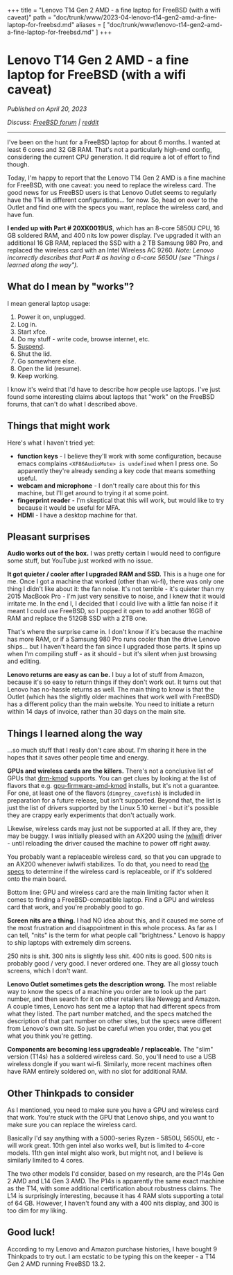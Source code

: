 +++
title = "Lenovo T14 Gen 2 AMD - a fine laptop for FreeBSD (with a wifi caveat)"
path = "doc/trunk/www/2023-04-lenovo-t14-gen2-amd-a-fine-laptop-for-freebsd.md"
aliases = [
  "doc/trunk/www/lenovo-t14-gen2-amd-a-fine-laptop-for-freebsd.md"
]
+++

# Lenovo T14 Gen 2 AMD - a fine laptop for FreeBSD (with a wifi caveat)

_Published on April 20, 2023_

_Discuss:
[FreeBSD forum](https://forums.freebsd.org/threads/lenovo-thinkpad-t14-gen-2-amd-a-fine-laptop-for-freebsd-with-a-wifi-caveat.88856/)
\|
[reddit](https://www.reddit.com/r/freebsd/comments/12tiqas/lenovo_t14_gen_2_amd_a_fine_laptop_for_freebsd/)_

---

I've been on the hunt for a FreeBSD laptop for about 6 months.
I wanted at least 6 cores and 32 GB RAM.
That's not a particularly high-end config, considering the current CPU generation.
It did require a lot of effort to find though.

Today, I'm happy to report that the Lenovo T14 Gen 2 AMD is a fine machine for FreeBSD, with one caveat: you need to replace the wireless card.
The good news for us FreeBSD users is that Lenovo Outlet seems to regularly have the T14 in different configurations... for now.
So, head on over to the Outlet and find one with the specs you want, replace the wireless card, and have fun.

**I ended up with Part # 20XK0019US**, which has an 8-core 5850U CPU, 16 GB soldered RAM, and 400 nits low power display.
I've upgraded it with an additional 16 GB RAM, replaced the SSD with a 2 TB Samsung 980 Pro, and replaced the wireless card with an Intel Wireless AC 9260.
_Note: Lenovo incorrectly describes that Part # as having a 6-core 5650U (see "Things I learned along the way")._

## What do I mean by "works"?

I mean general laptop usage:

1. Power it on, unplugged.
2. Log in.
3. Start xfce.
4. Do my stuff - write code, browse internet, etc.
5. [Suspend](https://man.freebsd.org/cgi/man.cgi?query=zzz).
6. Shut the lid.
7. Go somewhere else.
8. Open the lid (resume).
9. Keep working.

I know it's weird that I'd have to describe how people use laptops. I've just found some interesting claims about laptops that "work" on the FreeBSD forums, that can't do what I described above.

## Things that might work

Here's what I haven't tried yet:

- **function keys** - I believe they'll work with some configuration, because emacs complains `<XF86AudioMute> is undefined` when I press one. So apparently they're already sending a key code that means something useful.
- **webcam and microphone** - I don't really care about this for this machine, but I'll get around to trying it at some point.
- **fingerprint reader** - I'm skeptical that this will work, but would like to try because it would be useful for MFA.
- **HDMI** - I have a desktop machine for that.

## Pleasant surprises

**Audio works out of the box.**
I was pretty certain I would need to configure some stuff, but YouTube just worked with no issue.

**It got quieter / cooler after I upgraded RAM and SSD.**
This is a huge one for me.
Once I got a machine that worked (other than wi-fi), there was only one thing I didn't like about it: the fan noise.
It's not terrible - it's quieter than my 2015 MacBook Pro - I'm just very sensitive to noise, and I knew that it would irritate me.
In the end I, I decided that I could live with a little fan noise if it meant I could use FreeBSD, so I popped it open to add another 16GB of RAM and replace the 512GB SSD with a 2TB one.

That's where the surprise came in.
I don't know if it's because the machine has more RAM, or if a Samsung 980 Pro runs cooler than the drive Lenovo ships...
but I haven't heard the fan since I upgraded those parts.
It spins up when I'm compiling stuff - as it should - but it's silent when just browsing and editing.

**Lenovo returns are easy as can be.**
I buy a lot of stuff from Amazon, because it's so easy to return things if they don't work out.
It turns out that Lenovo has no-hassle returns as well.
The main thing to know is that the Outlet (which has the slightly older machines that work well with FreeBSD) has a different policy than the main website.
You need to initiate a return within 14 days of invoice, rather than 30 days on the main site.

## Things I learned along the way

...so much stuff that I really don't care about.
I'm sharing it here in the hopes that it saves other people time and energy.

**GPUs and wireless cards are the killers.**
There's not a conclusive list of GPUs that [drm-kmod](https://www.freshports.org/graphics/drm-kmod) supports.
You can get clues by looking at the list of flavors that e.g. [gpu-firmware-amd-kmod](https://www.freshports.org/graphics/gpu-firmware-amd-kmod) installs, but it's not a guarantee.
For one, at least one of the flavors (`dimgrey_cavefish`) is included in preparation for a future release, but isn't supported.
Beyond that, the list is just the list of drivers supported by the Linux 5.10 kernel - but it's possible they are crappy early experiments that don't actually work.

Likewise, wireless cards may just not be supported at all.
If they are, they may be buggy.
I was initially pleased with an AX200 using the [iwlwifi](https://man.freebsd.org/cgi/man.cgi?query=iwlwifi&sektion=4&format=html) driver - until reloading the driver caused the machine to power off right away.

You probably want a replaceable wireless card, so that you can upgrade to an AX200 whenever iwlwifi stabilizes.
To do that, you need to read [the specs](https://psref.lenovo.com/syspool/Sys/PDF/ThinkPad/ThinkPad_T14_Gen_2_AMD/ThinkPad_T14_Gen_2_AMD_Spec.pdf) to determine if the wireless card is replaceable, or if it's soldered onto the main board.

Bottom line: GPU and wireless card are the main limiting factor when it comes to finding a FreeBSD-compatible laptop.
Find a GPU and wireless card that work, and you're probably good to go.

**Screen nits are a thing.**
I had NO idea about this, and it caused me some of the most frustration and disappointment in this whole process.
As far as I can tell, "nits" is the term for what people call "brightness."
Lenovo is happy to ship laptops with extremely dim screens.

250 nits is shit.
300 nits is slightly less shit.
400 nits is good.
500 nits is probably good / very good. I never ordered one. They are all glossy touch screens, which I don't want.

**Lenovo Outlet sometimes gets the description wrong.**
The most reliable way to know the specs of a machine you order are to look up the part number, and then search for it on other retailers like Newegg and Amazon.
A couple times, Lenovo has sent me a laptop that had different specs from what they listed.
The part number matched, and the specs matched the description of that part number on other sites, but the specs were different from Lenovo's own site.
So just be careful when you order, that you get what you think you're getting.

**Components are becoming less upgradeable / replaceable.**
The "slim" version (T14s) has a soldered wireless card.
So, you'll need to use a USB wireless dongle if you want wi-fi.
Similarly, more recent machines often have RAM entirely soldered on, with no slot for additional RAM.

## Other Thinkpads to consider

As I mentioned, you need to make sure you have a GPU and wireless card that work.
You're stuck with the GPU that Lenovo ships, and you want to make sure you can replace the wireless card.

Basically I'd say anything with a 5000-series Ryzen - 5850U, 5650U, etc - will work great.
10th gen intel also works well, but is limited to 4-core models.
11th gen intel might also work, but might not, and I believe is similarly limited to 4 cores.

The two other models I'd consider, based on my research, are the P14s Gen 2 AMD and L14 Gen 3 AMD.
The P14s is apparently the same exact machine as the T14, with some additional certification about robustness claims.
The L14 is surprisingly interesting, because it has 4 RAM slots supporting a total of 64 GB.
However, I haven't found any with a 400 nits display, and 300 is too dim for my liking.

## Good luck!

According to my Lenovo and Amazon purchase histories, I have bought 9 Thinkpads to try out.
I am ecstatic to be typing this on the keeper - a T14 Gen 2 AMD running FreeBSD 13.2.

